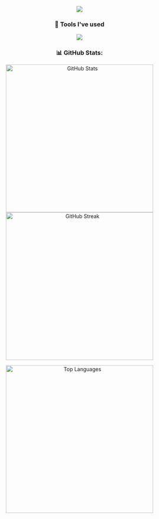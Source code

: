 ##
<!-- Whoah! You have just found an amazing easter egg -- congrats!  -->
<!-- Ref. => https://github.com/adam-p/markdown-here/wiki/Markdown-Cheatsheet -->
  <!-- Quote -->
<div align="center">

  <img src="https://github.com/lucabased/lucabased/blob/main/banner1.gif?raw=true" border="0"/>

  
### 🔨 Tools I've used

  <!-- https://skillicons.dev/ -->
<div>
  <img src="https://skillicons.dev/icons?i=linux,bash,aws,kali,docker,cloudflare,py,rust,ts,js,nodejs,npm,neovim,git,jenkins,postman,tailwind,photoshop,postgres,discordjs,&perline=6"/>
</div>


### 📊 GitHub Stats:

<p align="center">
  <img src="https://github-readme-stats.vercel.app/api?username=lucabased&show_icons=true&theme=dark" alt="GitHub Stats" width="400"/>
  <img src="https://github-readme-streak-stats.herokuapp.com/?user=lucabased&theme=dark" alt="GitHub Streak" width="400"/>
</p>

<p align="center">
  <img src="https://github-readme-stats.vercel.app/api/top-langs/?username=lucabased&layout=compact&theme=dark" alt="Top Languages" width="400"/>
</p>

</div>
